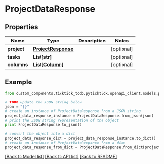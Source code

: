 # ProjectDataResponse


## Properties
Name | Type | Description | Notes
------------ | ------------- | ------------- | -------------
**project** | [**ProjectResponse**](ProjectResponse.md) |  | [optional] 
**tasks** | **List[str]** |  | [optional] 
**columns** | [**List[Column]**](Column.md) |  | [optional] 

## Example

```python
from custom_components.ticktick_todo.pyticktick.openapi_client.models.project_data_response import ProjectDataResponse

# TODO update the JSON string below
json = "{}"
# create an instance of ProjectDataResponse from a JSON string
project_data_response_instance = ProjectDataResponse.from_json(json)
# print the JSON string representation of the object
print ProjectDataResponse.to_json()

# convert the object into a dict
project_data_response_dict = project_data_response_instance.to_dict()
# create an instance of ProjectDataResponse from a dict
project_data_response_from_dict = ProjectDataResponse.from_dict(project_data_response_dict)
```
[[Back to Model list]](../README.md#documentation-for-models) [[Back to API list]](../README.md#documentation-for-api-endpoints) [[Back to README]](../README.md)


